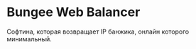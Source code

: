 Bungee Web Balancer
===================
Софтина, которая возвращает IP банжика, онлайн которого минимальный.
